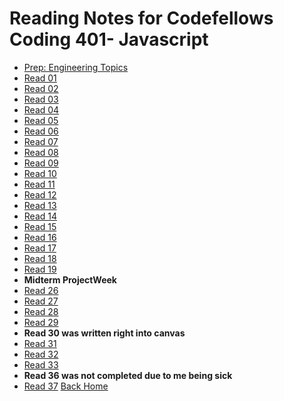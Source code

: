 # Reading Notes for Codefellows Coding 401- Javascript

- [Prep: Engineering Topics](401-Javascript/Prep.md)
- [Read 01](401-Javascript/read-01.md)
- [Read 02](401-Javascript/read-02.md)
- [Read 03](401-Javascript/read-03.md)
- [Read 04](401-Javascript/read-04.md)
- [Read 05](401-Javascript/read-05.md)
- [Read 06](401-Javascript/read-06.md)
- [Read 07](401-Javascript/read-07.md)
- [Read 08](401-Javascript/read-08.md)
- [Read 09](401-Javascript/read-09.md)
- [Read 10](401-Javascript/read-10.md)
- [Read 11](401-Javascript/read-11.md)
- [Read 12](401-Javascript/read-12.md)
- [Read 13](401-Javascript/read-13.md)
- [Read 14](401-Javascript/read-14.md)
- [Read 15](401-Javascript/read-15.md)
- [Read 16](401-Javascript/read-16.md)
- [Read 17](401-Javascript/read-17.md)
- [Read 18](401-Javascript/read-18.md)
- [Read 19](401-Javascript/read-19.md)
- **Midterm ProjectWeek**
- [Read 26](401-Javascript/read-26.md)
- [Read 27](401-Javascript/read-27.md)
- [Read 28](401-Javascript/read-28.md)
- [Read 29](401-Javascript/read-29.md)
- **Read 30 was written right into canvas**
- [Read 31](401-Javascript/read-31.md)
- [Read 32](401-Javascript/read-32.md)
- [Read 33](401-Javascript/read-33.md)
- **Read 36 was not completed due to me being sick**
- [Read 37](401-Javascript/read-37.md)
[Back Home](README.md)